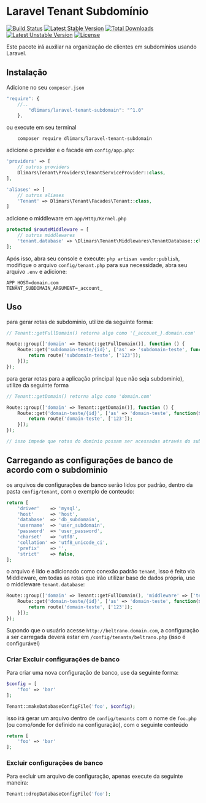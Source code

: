 # Laravel Tenant Subdomínio
[![Build Status](https://travis-ci.org/dlimars/laravel-tenant-subdomain.svg)](https://travis-ci.org/dlimars/laravel-tenant-subdomain)
[![Latest Stable Version](https://poser.pugx.org/dlimars/laravel-tenant-subdomain/v/stable)](https://packagist.org/packages/dlimars/laravel-tenant-subdomain)
[![Total Downloads](https://poser.pugx.org/dlimars/laravel-tenant-subdomain/downloads)](https://packagist.org/packages/dlimars/laravel-tenant-subdomain)
[![Latest Unstable Version](https://poser.pugx.org/dlimars/laravel-tenant-subdomain/v/unstable)](https://packagist.org/packages/dlimars/laravel-tenant-subdomain)
[![License](https://poser.pugx.org/dlimars/laravel-tenant-subdomain/license)](https://packagist.org/packages/dlimars/laravel-tenant-subdomain)

Este pacote irá auxiliar na organização de clientes em subdomínios usando Laravel.

## Instalação
Adicione no seu `composer.json`

```js
"require": {
    //..
        "dlimars/laravel-tenant-subdomain": "^1.0"
    },
```

ou execute em seu terminal
```
    composer require dlimars/laravel-tenant-subdomain
```

adicione o provider e o facade em `config/app.php`:

```php
'providers' => [
    // outros providers
    Dlimars\Tenant\Providers\TenantServiceProvider::class,
],

'aliases' => [
    // outros aliases
    'Tenant' => Dlimars\Tenant\Facades\Tenant::class,
]
```

adicione o middleware em `app/Http/Kernel.php`

```php
protected $routeMiddleware = [
    // outros middlewares
    'tenant.database' => \Dlimars\Tenant\Middlewares\TenantDatabase::class
];
```

Após isso, abra seu console e execute: `php artisan vendor:publish`, modifique o arquivo `config/tenant.php` para sua necessidade, abra seu arquivo `.env` e adicione:

```
APP_HOST=domain.com
TENANT_SUBDOMAIN_ARGUMENT=_account_
```

## Uso

para gerar rotas de subdominio, utilize da seguinte forma:

```php
// Tenant::getFullDomain() retorna algo como '{_account_}.domain.com'

Route::group(['domain' => Tenant::getFullDomain()], function () {
    Route::get('subdomain-teste/{id}', ['as' => 'subdomain-teste', function($subdomain, $id){
        return route('subdomain-teste', ['123']);
    }]);
});
```

para gerar rotas para a aplicação principal (que não seja subdominio), utilize da seguinte forma

```php
// Tenant::getDomain() retorna algo como 'domain.com'

Route::group(['domain' => Tenant::getDomain()], function () {
    Route::get('domain-teste/{id}', ['as' => 'domain-teste', function($id){
        return route('domain-teste', ['123']);
    }]);
});

// isso impede que rotas do dominio possam ser acessadas através do subdominio
```

## Carregando as configurações de banco de acordo com o subdominio

os arquivos de configurações de banco serão lidos por padrão, dentro da pasta `config/tenant`, com o exemplo de conteudo:

```php
return [
    'driver'    => 'mysql',
    'host'      => 'host',
    'database'  => 'db_subdomain',
    'username'  => 'user_subdomain',
    'password'  => 'user_password',
    'charset'   => 'utf8',
    'collation' => 'utf8_unicode_ci',
    'prefix'    => '',
    'strict'    => false,
];
```

o arquivo é lido e adicionado como conexão padrão `tenant`, isso é feito via Middleware, em todas as rotas que irão utilizar base de dados própria, use o middleware `tenant.database`:

```php
Route::group(['domain' => Tenant::getFullDomain(), 'middleware' => ['tenant.database']], function () {
    Route::get('domain-teste/{id}', ['as' => 'domain-teste', function($id){
        return route('domain-teste', ['123']);
    }]);
});
```

Supondo que o usuário acesse `http://beltrano.domain.com`, a configuração a ser carregada deverá estar em `/config/tenants/beltrano.php` (isso é configurável)


### Criar Excluir configurações de banco

Para criar uma nova configuração de banco, use da seguinte forma:

```php
$config = [
    'foo' => 'bar'
];

Tenant::makeDatabaseConfigFile('foo', $config);
```

isso irá gerar um arquivo dentro de `config/tenants` com o nome de `foo.php` (ou como/onde for definido na configuração), com o seguinte conteúdo

```php
return [
    'foo' => 'bar'
];
```

### Excluir configurações de banco

Para excluir um arquivo de configuração, apenas execute da seguinte maneira:

```php
Tenant::dropDatabaseConfigFile('foo');
```